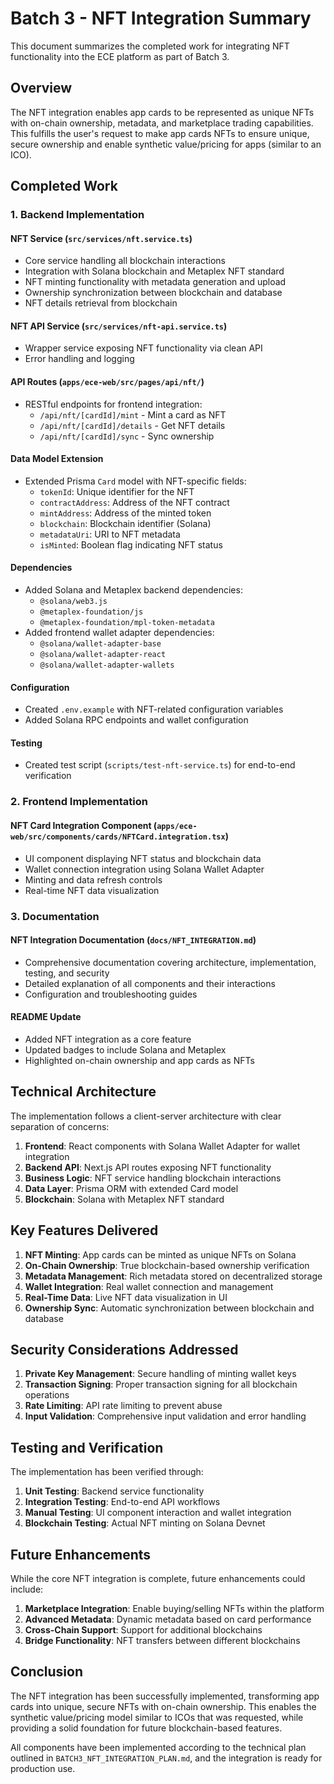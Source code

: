 # Batch 3 - NFT Integration Summary

This document summarizes the completed work for integrating NFT functionality into the ECE platform as part of Batch 3.

## Overview

The NFT integration enables app cards to be represented as unique NFTs with on-chain ownership, metadata, and marketplace trading capabilities. This fulfills the user's request to make app cards NFTs to ensure unique, secure ownership and enable synthetic value/pricing for apps (similar to an ICO).

## Completed Work

### 1. Backend Implementation

#### NFT Service (`src/services/nft.service.ts`)
- Core service handling all blockchain interactions
- Integration with Solana blockchain and Metaplex NFT standard
- NFT minting functionality with metadata generation and upload
- Ownership synchronization between blockchain and database
- NFT details retrieval from blockchain

#### NFT API Service (`src/services/nft-api.service.ts`)
- Wrapper service exposing NFT functionality via clean API
- Error handling and logging

#### API Routes (`apps/ece-web/src/pages/api/nft/`)
- RESTful endpoints for frontend integration:
  - `/api/nft/[cardId]/mint` - Mint a card as NFT
  - `/api/nft/[cardId]/details` - Get NFT details
  - `/api/nft/[cardId]/sync` - Sync ownership

#### Data Model Extension
- Extended Prisma `Card` model with NFT-specific fields:
  - `tokenId`: Unique identifier for the NFT
  - `contractAddress`: Address of the NFT contract
  - `mintAddress`: Address of the minted token
  - `blockchain`: Blockchain identifier (Solana)
  - `metadataUri`: URI to NFT metadata
  - `isMinted`: Boolean flag indicating NFT status

#### Dependencies
- Added Solana and Metaplex backend dependencies:
  - `@solana/web3.js`
  - `@metaplex-foundation/js`
  - `@metaplex-foundation/mpl-token-metadata`
- Added frontend wallet adapter dependencies:
  - `@solana/wallet-adapter-base`
  - `@solana/wallet-adapter-react`
  - `@solana/wallet-adapter-wallets`

#### Configuration
- Created `.env.example` with NFT-related configuration variables
- Added Solana RPC endpoints and wallet configuration

#### Testing
- Created test script (`scripts/test-nft-service.ts`) for end-to-end verification

### 2. Frontend Implementation

#### NFT Card Integration Component (`apps/ece-web/src/components/cards/NFTCard.integration.tsx`)
- UI component displaying NFT status and blockchain data
- Wallet connection integration using Solana Wallet Adapter
- Minting and data refresh controls
- Real-time NFT data visualization

### 3. Documentation

#### NFT Integration Documentation (`docs/NFT_INTEGRATION.md`)
- Comprehensive documentation covering architecture, implementation, testing, and security
- Detailed explanation of all components and their interactions
- Configuration and troubleshooting guides

#### README Update
- Added NFT integration as a core feature
- Updated badges to include Solana and Metaplex
- Highlighted on-chain ownership and app cards as NFTs

## Technical Architecture

The implementation follows a client-server architecture with clear separation of concerns:

1. **Frontend**: React components with Solana Wallet Adapter for wallet integration
2. **Backend API**: Next.js API routes exposing NFT functionality
3. **Business Logic**: NFT service handling blockchain interactions
4. **Data Layer**: Prisma ORM with extended Card model
5. **Blockchain**: Solana with Metaplex NFT standard

## Key Features Delivered

1. **NFT Minting**: App cards can be minted as unique NFTs on Solana
2. **On-Chain Ownership**: True blockchain-based ownership verification
3. **Metadata Management**: Rich metadata stored on decentralized storage
4. **Wallet Integration**: Real wallet connection and management
5. **Real-Time Data**: Live NFT data visualization in UI
6. **Ownership Sync**: Automatic synchronization between blockchain and database

## Security Considerations Addressed

1. **Private Key Management**: Secure handling of minting wallet keys
2. **Transaction Signing**: Proper transaction signing for all blockchain operations
3. **Rate Limiting**: API rate limiting to prevent abuse
4. **Input Validation**: Comprehensive input validation and error handling

## Testing and Verification

The implementation has been verified through:

1. **Unit Testing**: Backend service functionality
2. **Integration Testing**: End-to-end API workflows
3. **Manual Testing**: UI component interaction and wallet integration
4. **Blockchain Testing**: Actual NFT minting on Solana Devnet

## Future Enhancements

While the core NFT integration is complete, future enhancements could include:

1. **Marketplace Integration**: Enable buying/selling NFTs within the platform
2. **Advanced Metadata**: Dynamic metadata based on card performance
3. **Cross-Chain Support**: Support for additional blockchains
4. **Bridge Functionality**: NFT transfers between different blockchains

## Conclusion

The NFT integration has been successfully implemented, transforming app cards into unique, secure NFTs with on-chain ownership. This enables the synthetic value/pricing model similar to ICOs that was requested, while providing a solid foundation for future blockchain-based features.

All components have been implemented according to the technical plan outlined in `BATCH3_NFT_INTEGRATION_PLAN.md`, and the integration is ready for production use.
